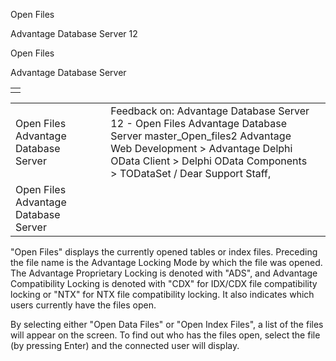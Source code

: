 Open Files




Advantage Database Server 12  

Open Files

Advantage Database Server

|  |
| --- |
|  |

|  |  |  |  |  |
| --- | --- | --- | --- | --- |
| Open Files  Advantage Database Server |  |  | Feedback on: Advantage Database Server 12 - Open Files Advantage Database Server master\_Open\_files2 Advantage Web Development > Advantage Delphi OData Client > Delphi OData Components > TODataSet / Dear Support Staff, |  |
| Open Files  Advantage Database Server |  |  |  |  |

"Open Files" displays the currently opened tables or index files. Preceding the file name is the Advantage Locking Mode by which the file was opened. The Advantage Proprietary Locking is denoted with "ADS", and Advantage Compatibility Locking is denoted with "CDX" for IDX/CDX file compatibility locking or "NTX" for NTX file compatibility locking. It also indicates which users currently have the files open.

By selecting either "Open Data Files" or "Open Index Files", a list of the files will appear on the screen. To find out who has the files open, select the file (by pressing Enter) and the connected user will display.